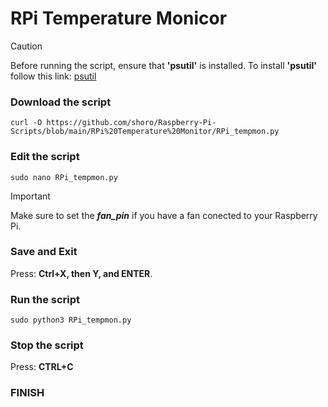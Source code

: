 # RPi Temperature Monicor

> [!CAUTION]
> Before running the script, ensure that **'psutil'** is installed.
> To install **'psutil'** follow this link:
> [psutil](https://github.com/shoro/Raspberry-Pi-Scripts/blob/main/RPi%20Libraries/psutil.md)

### Download the script

```
curl -O https://github.com/shoro/Raspberry-Pi-Scripts/blob/main/RPi%20Temperature%20Monitor/RPi_tempmon.py
```

### Edit the script
```
sudo nano RPi_tempmon.py
```
> [!IMPORTANT]
> Make sure to set the **_fan_pin_** if you have a fan conected to your Raspberry Pi.

### Save and Exit
Press: **Ctrl+X, then Y, and ENTER**.

### Run the script

```
sudo python3 RPi_tempmon.py
```

### Stop the script
Press: **CTRL+C**

### FINISH
